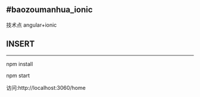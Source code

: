  #baozoumanhua_ionic
 -----------------
 技术点 angular+ionic

## INSERT
 --------
 npm install

 npm start

 访问:http://localhost:3060/home
